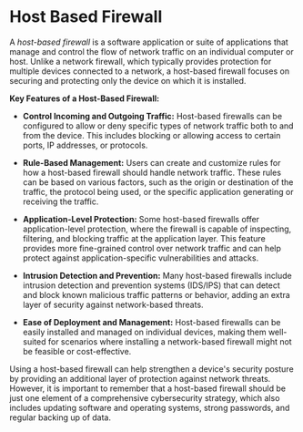 # Host Based Firewall

A _host-based firewall_ is a software application or suite of applications that manage and control the flow of network traffic on an individual computer or host. Unlike a network firewall, which typically provides protection for multiple devices connected to a network, a host-based firewall focuses on securing and protecting only the device on which it is installed.

**Key Features of a Host-Based Firewall:**

- **Control Incoming and Outgoing Traffic:** Host-based firewalls can be configured to allow or deny specific types of network traffic both to and from the device. This includes blocking or allowing access to certain ports, IP addresses, or protocols.

- **Rule-Based Management:** Users can create and customize rules for how a host-based firewall should handle network traffic. These rules can be based on various factors, such as the origin or destination of the traffic, the protocol being used, or the specific application generating or receiving the traffic.

- **Application-Level Protection:** Some host-based firewalls offer application-level protection, where the firewall is capable of inspecting, filtering, and blocking traffic at the application layer. This feature provides more fine-grained control over network traffic and can help protect against application-specific vulnerabilities and attacks.

- **Intrusion Detection and Prevention:** Many host-based firewalls include intrusion detection and prevention systems (IDS/IPS) that can detect and block known malicious traffic patterns or behavior, adding an extra layer of security against network-based threats.

- **Ease of Deployment and Management:** Host-based firewalls can be easily installed and managed on individual devices, making them well-suited for scenarios where installing a network-based firewall might not be feasible or cost-effective.

Using a host-based firewall can help strengthen a device's security posture by providing an additional layer of protection against network threats. However, it is important to remember that a host-based firewall should be just one element of a comprehensive cybersecurity strategy, which also includes updating software and operating systems, strong passwords, and regular backing up of data.
